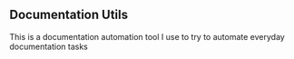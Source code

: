 ## Documentation Utils ##

This is a documentation automation tool I use to try to automate everyday documentation tasks